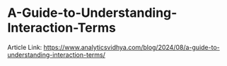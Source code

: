 # A-Guide-to-Understanding-Interaction-Terms

Article Link: https://www.analyticsvidhya.com/blog/2024/08/a-guide-to-understanding-interaction-terms/
